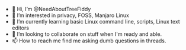 - 👋 Hi, I’m @NeedAboutTreeFiddy
- 👀 I’m interested in privacy, FOSS, Manjaro Linux
- 🌱 I’m currently learning basic Linux command line, scripts, Linux text editors
- 💞️ I’m looking to collaborate on stuff when I'm ready and able.
- 📫 How to reach me find me asking dumb questions in threads.


<!---
NeedAboutTreeFiddy/NeedAboutTreeFiddy is a ✨ special ✨ repository because its `README.md` (this file) appears on your GitHub profile.
You can click the Preview link to take a look at your changes.
--->
